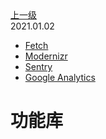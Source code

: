 <div class="extend-header">
<div class="info">
<a class="back" href="./">上一级</a>
<div class="mini">
<span>2021.01.02</span>
</div>
</div>
<div class="content">

<div class="custom-block links">
<ul class="desc">
<li><a href="undefined">Fetch</a></li>
<li><a href="undefined">Modernizr</a></li>
<li><a href="undefined">Sentry</a></li>
<li><a href="undefined">Google Analytics</a></li>
</ul>
</div>
</div>
</div>
<div class="content-header">
<h1>功能库</h1>
</div>


